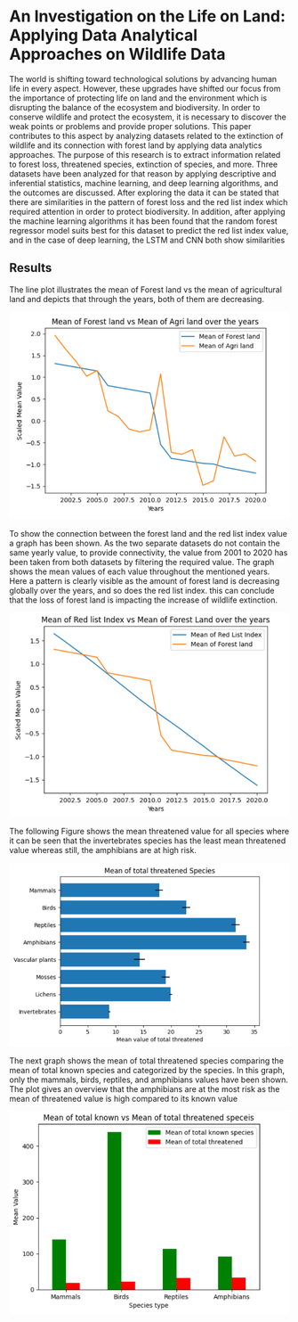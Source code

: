 # An Investigation on the Life on Land: Applying Data Analytical Approaches on Wildlife Data

The world is shifting toward technological solutions by advancing human life in every aspect. However, these upgrades have shifted our focus from the importance of protecting life on land and the environment which is disrupting the balance of the ecosystem and biodiversity. In order to conserve wildlife and protect the ecosystem, it is necessary to discover the weak points or problems and provide proper solutions. This paper contributes to this aspect by analyzing datasets related to the extinction of wildlife and its connection with forest land by applying data analytics approaches. The purpose of this research is to extract information related to forest loss, threatened species, extinction of species, and more. Three datasets have been analyzed for that reason by applying descriptive and inferential statistics, machine learning, and deep learning algorithms, and the outcomes are discussed. After exploring the data it can be stated that there are similarities in the pattern of forest loss and the red list index which required attention in order to protect biodiversity. In addition, after applying the machine learning algorithms it has been found that the random forest regressor model suits best for this dataset to predict the red list index value, and in the case of deep learning, the LSTM and CNN both show similarities

## Results
The line plot illustrates the mean of Forest land vs the mean of agricultural land and depicts that through the years, both of them are decreasing.

![Mean of Forest land vs Mean of Agri land over the years](/Images/mean_land.png)


To show the connection between the forest land and the red list index value a graph has been shown. As the two separate datasets do not contain the same yearly value, to provide connectivity, the value from 2001 to 2020 has been taken from both datasets by filtering the required value. The graph shows the mean values of each value throughout the mentioned years. Here a pattern is clearly visible as the amount of forest land is decreasing globally over the years, and so does the red list index. this can conclude that the loss of forest land is impacting the increase of wildlife extinction.

![Mean of Red list Index vs Mean of Forest Land over the years](/Images/mean_index.png)


The following Figure shows the mean threatened value for all species where it can be seen that the invertebrates species has the least mean threatened value whereas still, the amphibians are at high risk.

![Mean of total threatened all species](/Images/mean_threat.png)


The next graph shows the mean of total threatened species comparing the mean of total known species and categorized by the species. In this graph, only the mammals, birds, reptiles, and amphibians values have been shown. The plot gives an overview that the amphibians are at the most risk as the mean of threatened value is high compared to its known value

![Mean of total known vs Mean of total threatened species](/Images/mean_totalthreat.png)

